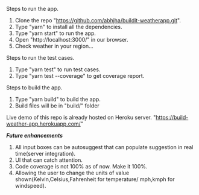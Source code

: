 Steps to run the app.

1. Clone the repo "https://github.com/abhjha/buildit-weatherapp.git".
2. Type "yarn" to install all the dependencies.
3. Type "yarn start"  to run the app.
4. Open "http://localhost:3000/" in our browser.
5. Check weather in your region...

Steps to run the test cases.
1. Type "yarn test" to run test cases.
2. Type "yarn test --coverage" to get coverage report.

Steps to build the app.
1. Type "yarn build" to build the app.
2. Build files will be in "build/" folder


Live demo of this repo is already hosted on Heroku server.
"https://build-weather-app.herokuapp.com/"



***Future enhancements***
1. All input boxes can be autosuggest that can populate suggestion in real time(server integration).
2. UI that can catch attention.
3. Code coverage is not 100% as of now. Make it 100%.
4. Allowing the user to change the units of value shown(Kelvin,Celsius,Fahrenheit for temperature/ mph,kmph for windspeed).